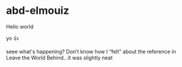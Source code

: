 # abd-elmouiz
Hello world

yo 👍

seee what's happening?
Don’t know how I “felt” about the reference in Leave the World Behind…it was slightly neat
